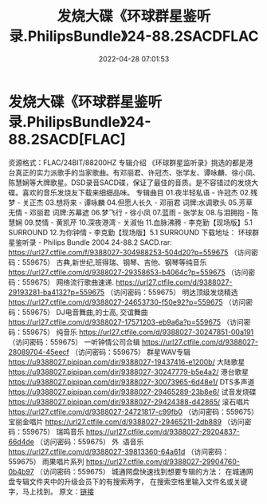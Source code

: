 ﻿---
title: 发烧大碟《环球群星鉴听录.PhilipsBundle》24-88.2SACDFLAC
date: 2022-04-28 07:01:53
categories: 试音碟、非卖品、发烧碟
tags: 国语流行
---
# 发烧大碟《环球群星鉴听录.PhilipsBundle》24-88.2SACD[FLAC]

资源格式：FLAC/24BIT/88200HZ
专辑介绍
《环球群星监听录》挑选的都是港台真正的实力派歌手的当家歌曲。有邓丽君、许冠杰、张学友、谭咏麟、徐小凤、陈慧娴等大牌歌星。DSD录音SACD碟，保证了最佳的音质。是不容错过的发烧大碟。喜欢的音乐发烧友下载来细细品味。
专辑曲目
01.夜半轻私语 - 许冠杰
02.残梦 - 关正杰
03.想将来 - 谭咏麟
04.但愿人长久 - 邓丽君 词牌:水调歌头
05.芳草无情 - 邓丽君 词牌:苏幕遮
06.梦飞行 - 徐小凤
07.蓝雨 - 张学友
08.与泪拥抱 - 陈慧娴
09.焚情 - 黄凯芹
10.深夜港湾 - 关淑怡
11.血脉沸腾 - 李克勤【现场版】5.1 SURROUND
12.为你钟情 - 李克勤【现场版】5.1 SURROUND
下载地址：
环球群星鉴听录 - Philips Bundle 2004 24-88.2 SACD.rar: https://url27.ctfile.com/f/9388027-304988253-504d20?p=559675
（访问密码：559675）
古典,新世纪,班得瑞、钢琴、吉他、钢琴等纯音乐
https://url27.ctfile.com/d/9388027-29358653-b4064c?p=559675
（访问密码：559675）
网络流行歌曲速递.
https://url27.ctfile.com/d/9388027-29193281-ba4132?p=559675
（访问密码：559675）
明达顶级发烧精选
https://url27.ctfile.com/d/9388027-24653730-f50e92?p=559675
（访问密码：559675）
DJ电音舞曲,的士高,
交谊舞曲
https://url27.ctfile.com/d/9388027-17571203-eb9a6a?p=559675
（访问密码：559675）
纯音乐
https://url27.ctfile.com/d/9388027-30247851-00a191
（访问密码：559675）
一听钟情公司合辑
https://url27.ctfile.com/d/9388027-28089704-45eecf
（访问密码：559675）
群星WAV专辑
https://u9388027.pipipan.com/dir/9388027-19437416-e1200b/
大陆歌星
https://u9388027.pipipan.com/dir/9388027-30247779-b5e4a2/
港台歌星
https://u9388027.pipipan.com/dir/9388027-30073965-6d48e1/
DTS多声道
https://u9388027.pipipan.com/dir/9388027-29465289-23b8e6/
试音发烧碟
https://u9388027.pipipan.com/dir/9388027-29424388-d42865/
滚石唱片
https://url27.ctfile.com/d/9388027-24721817-c99fb0
（访问密码：559675）
宝丽金唱片
https://url27.ctfile.com/d/9388027-29465211-2db889
（访问密码：559675）
瑞鸣音乐
https://url27.ctfile.com/d/9388027-29204837-66d4de
（访问密码：559675）
外  语音乐
https://url27.ctfile.com/d/9388027-39813360-64a61d
（访问密码：559675）
雨果唱片系列
https://url27.ctfile.com/d/9388027-29904760-0b4b97
（访问密码：559675）
城通网盘快速找到想要专辑的方法：
在城通网盘专辑文件夹中的升级会员下的有搜索两字，
在搜索空格里输入文件名或关键字，马上找到。
原文：[链接](https://blog.sina.com.cn/s/blog_1647c7e7601030wx1.html)